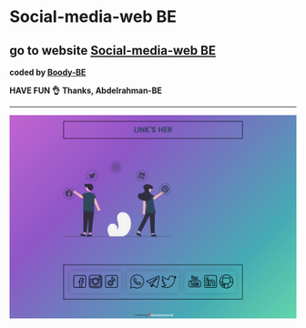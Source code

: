 # Social-media-web BE
## go to website [Social-media-web BE]( https://social-media-be.herokuapp.com/)
<b>coded by [Boody-BE](https://github.com/Boody2004)</b>

**HAVE FUN 👌**
**Thanks, Abdelrahman-BE**

---
![Design preview for the Profile card component coding challenge](./images/social-media-be.jpg)